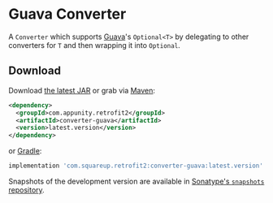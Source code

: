 Guava Converter
===============

A `Converter` which supports [Guava][1]'s `Optional<T>` by delegating to other converters for `T`
and then wrapping it into `Optional`.


Download
--------

Download [the latest JAR][2] or grab via [Maven][3]:
```xml
<dependency>
  <groupId>com.appunity.retrofit2</groupId>
  <artifactId>converter-guava</artifactId>
  <version>latest.version</version>
</dependency>
```
or [Gradle][3]:
```groovy
implementation 'com.squareup.retrofit2:converter-guava:latest.version'
```

Snapshots of the development version are available in [Sonatype's `snapshots` repository][snap].


 [1]: https://github.com/google/guava
 [2]: https://search.maven.org/remote_content?g=com.squareup.retrofit2&a=converter-guava&v=LATEST
 [3]: http://search.maven.org/#search%7Cga%7C1%7Cg%3A%22com.squareup.retrofit2%22%20a%3A%22converter-guava%22
 [snap]: https://oss.sonatype.org/content/repositories/snapshots/
